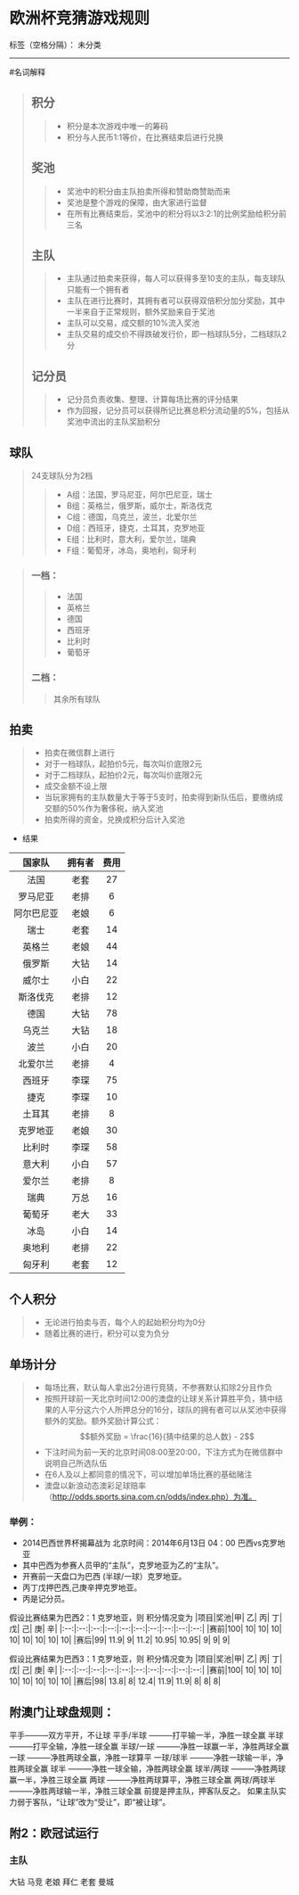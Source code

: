 ﻿# 欧洲杯竞猜游戏规则

标签（空格分隔）： 未分类

---
#名词解释

> ## 积分
> >- 积分是本次游戏中唯一的筹码
> >- 积分与人民币1:1等价，在比赛结束后进行兑换
> 
> ## 奖池
> 
> > - 奖池中的积分由主队拍卖所得和赞助商赞助而来
> > - 奖池是整个游戏的保障，由大家进行监督
> > - 在所有比赛结束后，奖池中的积分将以3:2:1的比例奖励给积分前三名
> 
> ## 主队
> 
> > - 主队通过拍卖来获得，每人可以获得多至10支的主队，每支球队只能有一个拥有者
> > - 主队在进行比赛时，其拥有者可以获得双倍积分加分奖励，其中一半来自于正常规则，额外奖励来自于奖池
>> - 主队可以交易，成交额的10%流入奖池
>> - 主队交易的成交价不得跌破发行价，即一档球队5分，二档球队2分
> ## 记分员
>> - 记分员负责收集、整理、计算每场比赛的评分结果
>>- 作为回报，记分员可以获得所记比赛总积分流动量的5%，包括从奖池中流出的主队奖励积分


## 球队

> 24支球队分为2档 
> 
>> - A组：法国，罗马尼亚，阿尔巴尼亚，瑞士 
>> - B组：英格兰，俄罗斯，威尔士，斯洛伐克 
>> - C组：德国，乌克兰，波兰，北爱尔兰
>> - D组：西班牙，捷克，土耳其，克罗地亚 
>> - E组：比利时，意大利，爱尔兰，瑞典 
>> - F组：葡萄牙，冰岛，奥地利，匈牙利

> ### 一档：
> 
> > - 法国 
> > - 英格兰 
> > - 德国 
> > - 西班牙 
> > - 比利时 
> > - 葡萄牙
> 
> ### 二档：
> 
> > 其余所有球队

## 拍卖

> - 拍卖在微信群上进行
> - 对于一档球队，起拍价5元，每次叫价底限2元
> - 对于二档球队，起拍价2元，每次叫价底限2元
> - 成交金额不设上限
> - 当玩家拥有的主队数量大于等于5支时，拍卖得到新队伍后，要缴纳成交额的50%作为奢侈税，纳入奖池
>- 拍卖所得的资金，兑换成积分后计入奖池

- 结果

|国家队|拥有者|费用|
|:---:|:---:|:---:|
|法国| 老套 |27|
|罗马尼亚| 老排| 6|
|阿尔巴尼亚 |老娘| 6|
|瑞士| 老套| 14|
|英格兰| 老娘| 44|
|俄罗斯| 大钻 |14|
|威尔士| 小白| 22|
|斯洛伐克| 老排| 12|
|德国| 大钻| 78|
|乌克兰| 大钻| 18|
|波兰| 小白| 20|
|北爱尔兰 |老排| 4|
|西班牙 |李琛| 75|
|捷克| 李琛| 10|
|土耳其| 老排| 8|
|克罗地亚| 老娘| 30|
|比利时| 李琛 |58|
|意大利 |小白| 57|
|爱尔兰 |老排| 8|
|瑞典| 万总| 16|
|葡萄牙| 老大 |33|
|冰岛 |小白| 14|
|奥地利| 老排 |22|
|匈牙利 |老套| 12|




## 个人积分

> - 无论进行拍卖与否，每个人的起始积分均为0分
> - 随着比赛的进行，积分可以变为负分

## 单场计分

> - 每场比赛，默认每人拿出2分进行竞猜，不参赛默认扣除2分且作负
> - 按照开球前一天北京时间12:00的澳盘的让球关系计算胜平负，猜中结果的人平分这六个人所押总分的16分，球队的拥有者可以从奖池中获得额外的奖励。额外奖励计算公式：
> $$额外奖励 =  \frac{16}{猜中结果的总人数} - 2$$
> - 下注时间为前一天的北京时间08:00至20:00，下注方式为在微信群中说明自己所选队伍
> - 在6人及以上都同意的情况下，可以增加单场比赛的基础赌注 
> - 澳盘以新浪动态澳彩足球赔率（http://odds.sports.sina.com.cn/odds/index.php）为准。


### 举例：

- 2014巴西世界杯揭幕战为    北京时间：2014年6月13日 04：00 巴西vs克罗地亚
- 其中巴西为参赛人员甲的“主队”，克罗地亚为乙的“主队”。 
- 开赛前一天盘口为巴西  (半球/一球）克罗地亚。
- 丙丁戊押巴西,己庚辛押克罗地亚。
- 丙是记分员。

假设比赛结果为巴西2：1 克罗地亚，则
积分情况变为
|项目|奖池|甲|	乙|	丙|	丁|	戊|	己|	庚|	辛|
|:--:|:--:|:--:|:--:|:--:|:--:|:--:|:--:|:--:|:--:|
|赛前|100|	10|	10|	10|	10|	10|	10|	10|	10|
|赛后|99|	11.9|	9|	11.2|	10.95|	10.95|	9|	 9|	 9|

假设比赛结果为巴西3：1 克罗地亚，则
积分情况变为
|项目|奖池|甲|	乙|	丙|	丁|	戊|	己|	庚|	辛|
|:--:|:--:|:--:|:--:|:--:|:--:|:--:|:--:|:--:|:--:|
|赛前|100|	10|	10|	10|	10|	10|	10|	10|	10|
|赛后|98|	13.8|	8|	12.4|	11.9|	11.9|	8|	 8|	 8|

 
## 附澳门让球盘规则：
平手———双方平开，不让球
平手/半球 ———打平输一半，净胜一球全赢
半球 ———打平全输，净胜一球全赢
半球/一球 ———净胜一球赢一半，净胜两球全赢
一球 ———净胜两球全赢，净胜一球算平
一球/球半 ———净胜一球输一半，净胜两球全赢
球半 ———净胜一球全输，净胜两球全赢
球半/两球 ———净胜两球赢一半，净胜三球全赢
两球 ———净胜两球算平，净胜三球全赢
两球/两球半 ———净胜两球输一半，净胜三球全赢
前提是押主队，押客队反之。
如果主队实力弱于客队，“让球”改为“受让”，即“被让球”。


## 附2：欧冠试运行
### 主队
大钻 马竞
老娘 拜仁
老套 曼城






